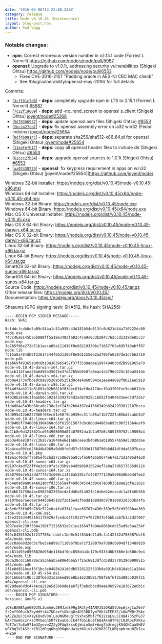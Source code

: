 ```yaml
---
date: '2016-05-06T13:22:08.238Z'
category: release
title: Node v0.10.45 (Maintenance)
layout: blog-post.hbs
author: Rod Vagg
---
```


<!--lint disable prohibited-strings-->
<!--lint disable maximum-line-length-->
<!--lint disable no-literal-urls-->
<!--lint disable no-shortcut-reference-link-->

### Notable changes:

- **npm**: Correct erroneous version number in v2.15.1 code (Forrest L Norvell) https://github.com/nodejs/node/pull/5987
- **openssl**: Upgrade to v1.0.1t, addressing security vulnerabilities (Shigeki Ohtsu) https://github.com/nodejs/node/pull/6553
  - Fixes CVE-2016-2107 "Padding oracle in AES-NI CBC MAC check"
  - See /blog/vulnerability/openssl-may-2016/ for full details

Commits:

- [[`3cff81c7d6`](https://github.com/nodejs/node/commit/3cff81c7d6)] - **deps**: completely upgrade npm in LTS to 2.15.1 (Forrest L Norvell) [#5987](https://github.com/nodejs/node/pull/5987)
- [[`7c22f19009`](https://github.com/nodejs/node/commit/7c22f19009)] - **deps**: add -no_rand_screen to openssl s_client (Shigeki Ohtsu) [joyent/node#25368](https://github.com/joyent/node/pull/25368)
- [[`5d78366937`](https://github.com/nodejs/node/commit/5d78366937)] - **deps**: update openssl asm files (Shigeki Ohtsu) [#6553](https://github.com/nodejs/node/pull/6553)
- [[`2bc2427cb7`](https://github.com/nodejs/node/commit/2bc2427cb7)] - **deps**: fix openssl assembly error on ia32 win32 (Fedor Indutny) [joyent/node#25654](https://github.com/joyent/node/pull/25654)
- [[`8df4b0914c`](https://github.com/nodejs/node/commit/8df4b0914c)] - **deps**: separate sha256/sha512-x86_64.pl for openssl (Shigeki Ohtsu) [joyent/node#25654](https://github.com/joyent/node/pull/25654)
- [[`11eefefb17`](https://github.com/nodejs/node/commit/11eefefb17)] - **deps**: copy all openssl header files to include dir (Shigeki Ohtsu) [#6553](https://github.com/nodejs/node/pull/6553)
- [[`61ccc27b54`](https://github.com/nodejs/node/commit/61ccc27b54)] - **deps**: upgrade openssl sources to 1.0.1t (Shigeki Ohtsu) [#6553](https://github.com/nodejs/node/pull/6553)
- [[`aa02438274`](https://github.com/nodejs/node/commit/aa02438274)] - **openssl**: fix keypress requirement in apps on win32 (Shigeki Ohtsu) [joyent/node#25654](https://github.com/joyent/node/

Windows 32-bit Installer: https://nodejs.org/dist/v0.10.45/node-v0.10.45-x86.msi \
Windows 64-bit Installer: https://nodejs.org/dist/v0.10.45/x64/node-v0.10.45-x64.msi \
Windows 32-bit Binary: https://nodejs.org/dist/v0.10.45/node.exe \
Windows 64-bit Binary: https://nodejs.org/dist/v0.10.45/x64/node.exe \
Mac OS X Universal Installer: https://nodejs.org/dist/v0.10.45/node-v0.10.45.pkg \
Mac OS X 64-bit Binary: https://nodejs.org/dist/v0.10.45/node-v0.10.45-darwin-x64.tar.gz \
Mac OS X 32-bit Binary: https://nodejs.org/dist/v0.10.45/node-v0.10.45-darwin-x86.tar.gz \
Linux 32-bit Binary: https://nodejs.org/dist/v0.10.45/node-v0.10.45-linux-x86.tar.gz \
Linux 64-bit Binary: https://nodejs.org/dist/v0.10.45/node-v0.10.45-linux-x64.tar.gz \
SmartOS 32-bit Binary: https://nodejs.org/dist/v0.10.45/node-v0.10.45-sunos-x86.tar.gz \
SmartOS 64-bit Binary: https://nodejs.org/dist/v0.10.45/node-v0.10.45-sunos-x64.tar.gz \
Source Code: https://nodejs.org/dist/v0.10.45/node-v0.10.45.tar.gz \
Other release files: https://nodejs.org/dist/v0.10.45/ \
Documentation: https://nodejs.org/docs/v0.10.45/api/

Shasums (GPG signing hash: SHA512, file hash: SHA256):

```
-----BEGIN PGP SIGNED MESSAGE-----
Hash: SHA1

5cfddcfcdb0e5a09c54ba1c52a935c43d182b54e013fc0d621d44a710222dc00  node.exe
743c46a6145b25b088ff5a18e3403fa02c4ce9c033b284c762ccd1329de85c37  node.exp
3c7b5f96e272d71b1eaca89a111d19f0e682193306c71687f63a695f40abff07  node.lib
fc15a8a784db0f23617544f663130af8e9d1155eb2ad706fe8387de1d7b62719  node.pdb
d1ab69f49365a0dc6b10a363965452f37f3589adee19974940cbd2b991965e70  node-v0.10.45-darwin-x64.tar.gz
f8acb114faea28a6d58b35025e3fd37b5bb9e8fa9eac4a3796d225c16ba541de  node-v0.10.45-darwin-x64.tar.xz
3db0e42736fbdedc8a985269595251d9c4e4860594ce1eee4a692f8621ee5918  node-v0.10.45-darwin-x86.tar.gz
9544df4ab211e81601a02b681bf8fdec834efde4174ecf0a3f69fec9eab012eb  node-v0.10.45-darwin-x86.tar.xz
94028ba548c1faabb6cb92143392784d3ad07829c16852f5404933eed7d73da7  node-v0.10.45-headers.tar.gz
31d4d84a543bd60ca6c738e1ef243b2b04f87e41566349b8242933812107bcca  node-v0.10.45-headers.tar.xz
54d095d12b6227460f08ec81e50f9db930ec51fa05af1b7722fa85bd2cabb5d7  node-v0.10.45-linux-x64.tar.gz
2fd840bf79480863904860c63f615615077dbc88bd44669eb93c9bf216b4eaf0  node-v0.10.45-linux-x64.tar.xz
0d21b8e9d4213021cd954908098d07407052da1b7a97d6c585f89752c49505b4  node-v0.10.45-linux-x86.tar.gz
2e63e46a818777c3ba57a10406e6e1ab6ceee3b4b861eb195574659e5302ddae  node-v0.10.45-linux-x86.tar.xz
39a4cea90fcd2564db4969a0dd6fe0d57c5593d1758796b8d41dfdda6597baca  node-v0.10.45.pkg
019a1c40daff7b05efb2bd27c586d9ba9c5fe5048550b74e67e171d1495d4e30  node-v0.10.45-sunos-x64.tar.gz
69197c4adf23ff4a3c6c8fa5c35b9ab4d9906015624ef7a8a37d6573535d6116  node-v0.10.45-sunos-x64.tar.xz
39a0790a7e533dd77f473c009c11458a5205cfc438777139a5e9658be63dfee2  node-v0.10.45-sunos-x86.tar.gz
b764e0ad9a80a4a02abcfd33565aaf49d0345c43d8ce7e00b35e8a82cfa1102c  node-v0.10.45-sunos-x86.tar.xz
d184bb74758d4ac69826823934cda1d46e81402fc16ebdb2ecacdc1a8fe0b568  node-v0.10.45.tar.gz
a71070ea7aece9c94450b45102f2d1be42f0add168dd9c9701e9032d363bd4fa  node-v0.10.45.tar.xz
4c3e6c53fb65d789c522e0c4fe03341faae66707b436c389c5d5fd9298baa369  node-v0.10.45-x86.msi
c17e3353d44951611f8929afcedcd3fc9237fe7672037efbbbaab7b1a2d2f007  openssl-cli.exe
1897ea9e230f334a198f71526632a9c1ee16647fa94e6868cdd15ad9e6aa254f  openssl-cli.pdb
949c8455152d1f217708cfcbbfc1be0c54f83b4e71d5cfa142f32d758587bbf6  x64/node.exe
e62c0a6e0d2dd3cfbe5e6d99c71109b79ba72f328079a7d89c6994d71348d029  x64/node.exp
ec4811d93e8508826d98de116bdf0dc858dda3c179c9333d6b5566e1e606c9e4  x64/node.lib
303a39cdc16070aca53a6ab5e8064b6a57f2ac6813dfcd58d3770129d0900515  x64/node.pdb
2f1e8d851bcaf5f1bc3e0498b241d0db53281223333b9a891b64818ab51a2044  x64/node-v0.10.45-x64.msi
264166624c9bcc38fbed31da56ed86e8ba16238b81700f86f6f35d89cb039f21  x64/openssl-cli.exe
0628dee6ddc474eca219a5d5069de1a6f2f3abcb3cd0eee06597e183672e6b5c  x64/openssl-cli.pdb
-----BEGIN PGP SIGNATURE-----
Version: GnuPG v1

iQEcBAEBAgAGBQJXLJomAAoJEMJzeS99g1Rdty4IANVJ53QRd5tUepWjxjIwZ6e7
2r2oYSO6uihZkyddV+447KDzxYsGkdg0z4DS3BD7ym78hl4EEMlE/x8wPWBrZKAr
yACZu2U/3ivXYyEOvdV0nlLeUNGMeugTtVxhxSMbf7fK22zeLvLCC9Q4735zhG37
kAF7mw6Sszr+zCMV5eqh5MfYIwaCduck4TfG5ibc8fAQ4A4nUTF6jC0JRbcPXKku
7oT7ol7u8w97Im3ZynvwZZ2yQPAqSxssKjWuLnSmt+Wng7bUregjK04QNCaa8HEV
uPY0qIVSAS2rr1R12dOgqKhgO90gKoUa1qtWGivlvO2HH3JILWMjopb+mu0ZkIc=
=HZGA
-----END PGP SIGNATURE-----

```

